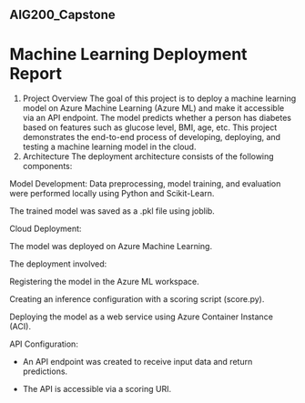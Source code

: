 ## AIG200_Capstone
# Machine Learning Deployment Report
1. Project Overview
The goal of this project is to deploy a machine learning model on Azure Machine Learning (Azure ML) and make it accessible via an API endpoint. The model predicts whether a person has diabetes based on features such as glucose level, BMI, age, etc. This project demonstrates the end-to-end process of developing, deploying, and testing a machine learning model in the cloud.
2. Architecture
The deployment architecture consists of the following components:

Model Development:
Data preprocessing, model training, and evaluation were performed locally using Python and Scikit-Learn.

The trained model was saved as a .pkl file using joblib.

Cloud Deployment:

The model was deployed on Azure Machine Learning.

The deployment involved:

Registering the model in the Azure ML workspace.

Creating an inference configuration with a scoring script (score.py).

Deploying the model as a web service using Azure Container Instance (ACI).

API Configuration:

- An API endpoint was created to receive input data and return predictions.

- The API is accessible via a scoring URI.
